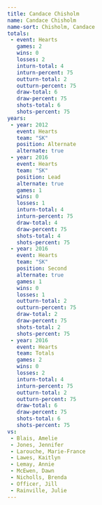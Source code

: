 ```yaml
---
title: Candace Chisholm
name: Candace Chisholm
name-sort: Chisholm, Candace
totals:
 - event: Hearts
   games: 2
   wins: 0
   losses: 2
   inturn-total: 4
   inturn-percent: 75
   outturn-total: 2
   outturn-percent: 75
   draw-total: 6
   draw-percent: 75
   shots-total: 6
   shots-percent: 75
years:
 - year: 2012
   event: Hearts
   team: "SK"
   position: Alternate
   alternate: true
 - year: 2016
   event: Hearts
   team: "SK"
   position: Lead
   alternate: true
   games: 1
   wins: 0
   losses: 1
   inturn-total: 4
   inturn-percent: 75
   draw-total: 4
   draw-percent: 75
   shots-total: 4
   shots-percent: 75
 - year: 2016
   event: Hearts
   team: "SK"
   position: Second
   alternate: true
   games: 1
   wins: 0
   losses: 1
   outturn-total: 2
   outturn-percent: 75
   draw-total: 2
   draw-percent: 75
   shots-total: 2
   shots-percent: 75
 - year: 2016
   event: Hearts
   team: Totals
   games: 2
   wins: 0
   losses: 2
   inturn-total: 4
   inturn-percent: 75
   outturn-total: 2
   outturn-percent: 75
   draw-total: 6
   draw-percent: 75
   shots-total: 6
   shots-percent: 75
vs:
 - Blais, Amelie
 - Jones, Jennifer
 - Larouche, Marie-France
 - Lawes, Kaitlyn
 - Lemay, Annie
 - McEwen, Dawn
 - Nicholls, Brenda
 - Officer, Jill
 - Rainville, Julie
---
```


